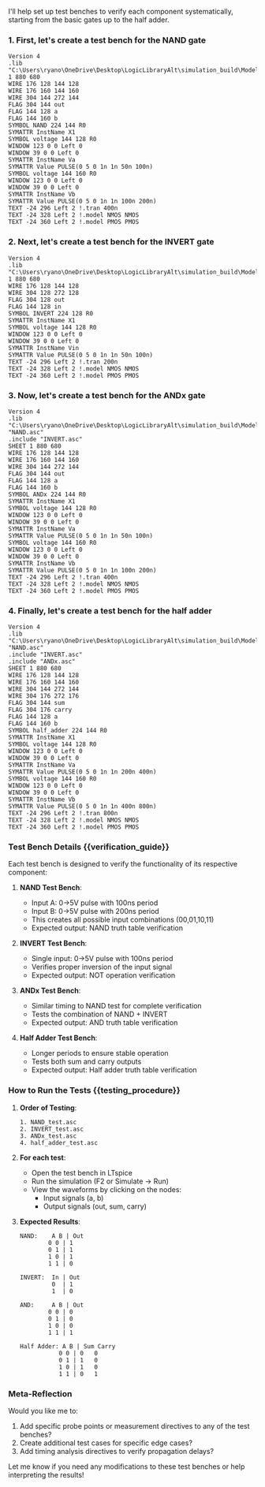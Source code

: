 I'll help set up test benches to verify each component systematically, starting from the basic gates up to the half adder.

### 1. First, let's create a test bench for the NAND gate

```plain text:circuits/NAND_test.asc
Version 4
.lib "C:\Users\ryano\OneDrive\Desktop\LogicLibraryAlt\simulation_build\ModelSp2025.txt"SHEET 1 880 680
WIRE 176 128 144 128
WIRE 176 160 144 160
WIRE 304 144 272 144
FLAG 304 144 out
FLAG 144 128 a
FLAG 144 160 b
SYMBOL NAND 224 144 R0
SYMATTR InstName X1
SYMBOL voltage 144 128 R0
WINDOW 123 0 0 Left 0
WINDOW 39 0 0 Left 0
SYMATTR InstName Va
SYMATTR Value PULSE(0 5 0 1n 1n 50n 100n)
SYMBOL voltage 144 160 R0
WINDOW 123 0 0 Left 0
WINDOW 39 0 0 Left 0
SYMATTR InstName Vb
SYMATTR Value PULSE(0 5 0 1n 1n 100n 200n)
TEXT -24 296 Left 2 !.tran 400n
TEXT -24 328 Left 2 !.model NMOS NMOS
TEXT -24 360 Left 2 !.model PMOS PMOS
```

### 2. Next, let's create a test bench for the INVERT gate

```plain text:circuits/INVERT_test.asc
Version 4
.lib "C:\Users\ryano\OneDrive\Desktop\LogicLibraryAlt\simulation_build\ModelSp2025.txt"SHEET 1 880 680
WIRE 176 128 144 128
WIRE 304 128 272 128
FLAG 304 128 out
FLAG 144 128 in
SYMBOL INVERT 224 128 R0
SYMATTR InstName X1
SYMBOL voltage 144 128 R0
WINDOW 123 0 0 Left 0
WINDOW 39 0 0 Left 0
SYMATTR InstName Vin
SYMATTR Value PULSE(0 5 0 1n 1n 50n 100n)
TEXT -24 296 Left 2 !.tran 200n
TEXT -24 328 Left 2 !.model NMOS NMOS
TEXT -24 360 Left 2 !.model PMOS PMOS
```

### 3. Now, let's create a test bench for the ANDx gate

```plain text:circuits/ANDx_test.asc
Version 4
.lib "C:\Users\ryano\OneDrive\Desktop\LogicLibraryAlt\simulation_build\ModelSp2025.txt".include "NAND.asc"
.include "INVERT.asc"
SHEET 1 880 680
WIRE 176 128 144 128
WIRE 176 160 144 160
WIRE 304 144 272 144
FLAG 304 144 out
FLAG 144 128 a
FLAG 144 160 b
SYMBOL ANDx 224 144 R0
SYMATTR InstName X1
SYMBOL voltage 144 128 R0
WINDOW 123 0 0 Left 0
WINDOW 39 0 0 Left 0
SYMATTR InstName Va
SYMATTR Value PULSE(0 5 0 1n 1n 50n 100n)
SYMBOL voltage 144 160 R0
WINDOW 123 0 0 Left 0
WINDOW 39 0 0 Left 0
SYMATTR InstName Vb
SYMATTR Value PULSE(0 5 0 1n 1n 100n 200n)
TEXT -24 296 Left 2 !.tran 400n
TEXT -24 328 Left 2 !.model NMOS NMOS
TEXT -24 360 Left 2 !.model PMOS PMOS
```

### 4. Finally, let's create a test bench for the half adder

```plain text:circuits/half_adder_test.asc
Version 4
.lib "C:\Users\ryano\OneDrive\Desktop\LogicLibraryAlt\simulation_build\ModelSp2025.txt".include "NAND.asc"
.include "INVERT.asc"
.include "ANDx.asc"
SHEET 1 880 680
WIRE 176 128 144 128
WIRE 176 160 144 160
WIRE 304 144 272 144
WIRE 304 176 272 176
FLAG 304 144 sum
FLAG 304 176 carry
FLAG 144 128 a
FLAG 144 160 b
SYMBOL half_adder 224 144 R0
SYMATTR InstName X1
SYMBOL voltage 144 128 R0
WINDOW 123 0 0 Left 0
WINDOW 39 0 0 Left 0
SYMATTR InstName Va
SYMATTR Value PULSE(0 5 0 1n 1n 200n 400n)
SYMBOL voltage 144 160 R0
WINDOW 123 0 0 Left 0
WINDOW 39 0 0 Left 0
SYMATTR InstName Vb
SYMATTR Value PULSE(0 5 0 1n 1n 400n 800n)
TEXT -24 296 Left 2 !.tran 800n
TEXT -24 328 Left 2 !.model NMOS NMOS
TEXT -24 360 Left 2 !.model PMOS PMOS
```

### Test Bench Details {{verification_guide}}

Each test bench is designed to verify the functionality of its respective component:

1. **NAND Test Bench**:
   - Input A: 0→5V pulse with 100ns period
   - Input B: 0→5V pulse with 200ns period
   - This creates all possible input combinations (00,01,10,11)
   - Expected output: NAND truth table verification

2. **INVERT Test Bench**:
   - Single input: 0→5V pulse with 100ns period
   - Verifies proper inversion of the input signal
   - Expected output: NOT operation verification

3. **ANDx Test Bench**:
   - Similar timing to NAND test for complete verification
   - Tests the combination of NAND + INVERT
   - Expected output: AND truth table verification

4. **Half Adder Test Bench**:
   - Longer periods to ensure stable operation
   - Tests both sum and carry outputs
   - Expected output: Half adder truth table verification

### How to Run the Tests {{testing_procedure}}

1. **Order of Testing**:

   ```
   1. NAND_test.asc
   2. INVERT_test.asc
   3. ANDx_test.asc
   4. half_adder_test.asc
   ```

2. **For each test**:
   - Open the test bench in LTspice
   - Run the simulation (F2 or Simulate → Run)
   - View the waveforms by clicking on the nodes:
     - Input signals (a, b)
     - Output signals (out, sum, carry)

3. **Expected Results**:

   ```
   NAND:    A B | Out
           0 0 | 1
           0 1 | 1
           1 0 | 1
           1 1 | 0

   INVERT:  In | Out
            0  | 1
            1  | 0

   AND:     A B | Out
           0 0 | 0
           0 1 | 0
           1 0 | 0
           1 1 | 1

   Half Adder: A B | Sum Carry
              0 0 | 0   0
              0 1 | 1   0
              1 0 | 1   0
              1 1 | 0   1
   ```

### Meta-Reflection

Would you like me to:

1. Add specific probe points or measurement directives to any of the test benches?
2. Create additional test cases for specific edge cases?
3. Add timing analysis directives to verify propagation delays?

Let me know if you need any modifications to these test benches or help interpreting the results!

